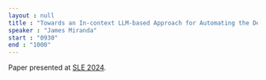 ```yaml
---
layout : null
title : "Towards an In-context LLM-based Approach for Automating the Definition of Model Views"
speaker : "James Miranda"
start : "0930"
end : "1000"
---
```

Paper presented at [SLE 2024](https://2024.splashcon.org/track/sle-2024).
